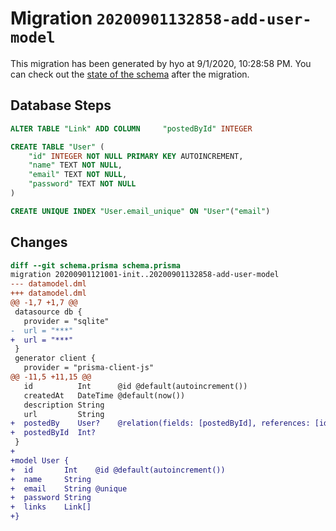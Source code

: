 # Migration `20200901132858-add-user-model`

This migration has been generated by hyo at 9/1/2020, 10:28:58 PM.
You can check out the [state of the schema](./schema.prisma) after the migration.

## Database Steps

```sql
ALTER TABLE "Link" ADD COLUMN     "postedById" INTEGER

CREATE TABLE "User" (
    "id" INTEGER NOT NULL PRIMARY KEY AUTOINCREMENT,
    "name" TEXT NOT NULL,
    "email" TEXT NOT NULL,
    "password" TEXT NOT NULL
)

CREATE UNIQUE INDEX "User.email_unique" ON "User"("email")
```

## Changes

```diff
diff --git schema.prisma schema.prisma
migration 20200901121001-init..20200901132858-add-user-model
--- datamodel.dml
+++ datamodel.dml
@@ -1,7 +1,7 @@
 datasource db {
   provider = "sqlite"
-  url = "***"
+  url = "***"
 }
 generator client {
   provider = "prisma-client-js"
@@ -11,5 +11,15 @@
   id          Int      @id @default(autoincrement())
   createdAt   DateTime @default(now())
   description String
   url         String
+  postedBy    User?    @relation(fields: [postedById], references: [id])
+  postedById  Int?
 }
+
+model User {
+  id       Int    @id @default(autoincrement())
+  name     String
+  email    String @unique
+  password String
+  links    Link[]
+}
```


